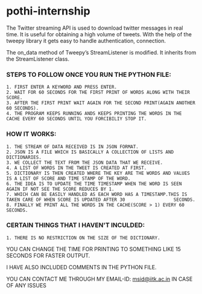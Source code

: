 # pothi-internship
The Twitter streaming API is used to download twitter messages in real time. It is useful for obtaining a high volume of tweets.
With the help of the tweepy library it gets easy to handle authentication, connection. 

The on_data method of Tweepy’s StreamListener is modified. It inherits from the StreamListener class.

### STEPS TO FOLLOW ONCE YOU RUN THE PYTHON FILE:
	1. FIRST ENTER A KEYWORD AND PRESS ENTER.
	2. WAIT FOR 60 SECONDS FOR THE FIRST PRINT OF WORDS ALONG WITH THEIR SCORE.
	3. AFTER THE FIRST PRINT WAIT AGAIN FOR THE SECOND PRINT(AGAIN ANOTHER 60 SECONDS).
	4. THE PROGRAM KEEPS RUNNING ANDS KEEPS PRINTING THE WORDS IN THE CACHE EVERY 60 SECONDS UNTIL YOU FORCIBILIY STOP IT.

### HOW IT WORKS:
	1. THE STREAM OF DATA RECEIVED IS IN JSON FORMAT.
	2. JSON IS A FILE WHICH IS BASICALLY A COLLECTION OF LISTS AND DICTIONARIES.
	3. WE COLLECT THE TEXT FROM THE JSON DATA THAT WE RECEIVE.
	4. A LIST OF WORDS IN THE TWEET IS CREATED AT FIRST.
	5. DICTIONARY IS THEN CREATED WHERE THE KEY ARE THE WORDS AND VALUES IS A LIST OF SCORE AND TIME STAMP OF THE WORD.
	6. THE IDEA IS TO UPDATE THE TIME TIMESTAMP WHEN THE WORD IS SEEN AGAIN IF NOT SEE THE SCORE REDUCES BY 1. 
	7. WHICH CAN BE EASILY HANDLED AS EACH WORD HAS A TIMESTAMP.THIS IS TAKEN CARE OF WHEN SCORE IS UPDATED AFTER 30                  SECONDS.
	8. FINALLY WE PRINT ALL THE WORDS IN THE CACHE(SCORE > 1) EVERY 60 SECONDS.

### CERTAIN THINGS THAT I HAVEN'T INCULDED:
	1. THERE IS NO RESTRICTION ON THE SIZE OF THE DICTIONARY.

YOU CAN CHANGE THE TIME FOR PRINTING TO SOMETHING LIKE 15 SECONDS FOR FASTER OUTPUT.

I HAVE ALSO INCLUDED COMMENTS IN THE PYTHON FILE.

YOU CAN CONTACT ME THROUGH MY EMAIL-ID: msid@iitk.ac.in IN CASE OF ANY ISSUES

